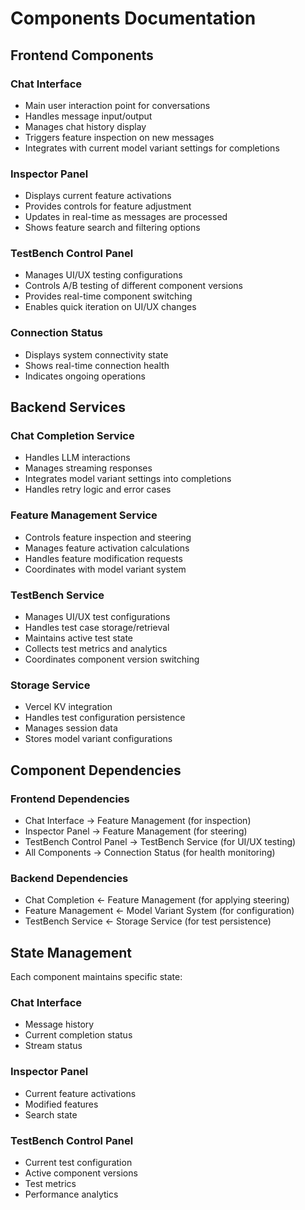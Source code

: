 # Components Documentation

## Frontend Components

### Chat Interface
- Main user interaction point for conversations
- Handles message input/output
- Manages chat history display
- Triggers feature inspection on new messages
- Integrates with current model variant settings for completions

### Inspector Panel
- Displays current feature activations
- Provides controls for feature adjustment
- Updates in real-time as messages are processed
- Shows feature search and filtering options

### TestBench Control Panel
- Manages UI/UX testing configurations
- Controls A/B testing of different component versions
- Provides real-time component switching
- Enables quick iteration on UI/UX changes

### Connection Status
- Displays system connectivity state
- Shows real-time connection health
- Indicates ongoing operations

## Backend Services

### Chat Completion Service
- Handles LLM interactions
- Manages streaming responses
- Integrates model variant settings into completions
- Handles retry logic and error cases

### Feature Management Service
- Controls feature inspection and steering
- Manages feature activation calculations
- Handles feature modification requests
- Coordinates with model variant system

### TestBench Service
- Manages UI/UX test configurations
- Handles test case storage/retrieval
- Maintains active test state
- Collects test metrics and analytics
- Coordinates component version switching

### Storage Service
- Vercel KV integration
- Handles test configuration persistence
- Manages session data
- Stores model variant configurations

## Component Dependencies

### Frontend Dependencies
- Chat Interface → Feature Management (for inspection)
- Inspector Panel → Feature Management (for steering)
- TestBench Control Panel → TestBench Service (for UI/UX testing)
- All Components → Connection Status (for health monitoring)

### Backend Dependencies
- Chat Completion ← Feature Management (for applying steering)
- Feature Management ← Model Variant System (for configuration)
- TestBench Service ← Storage Service (for test persistence)

## State Management
Each component maintains specific state:

### Chat Interface
- Message history
- Current completion status
- Stream status

### Inspector Panel
- Current feature activations
- Modified features
- Search state

### TestBench Control Panel
- Current test configuration
- Active component versions
- Test metrics
- Performance analytics 